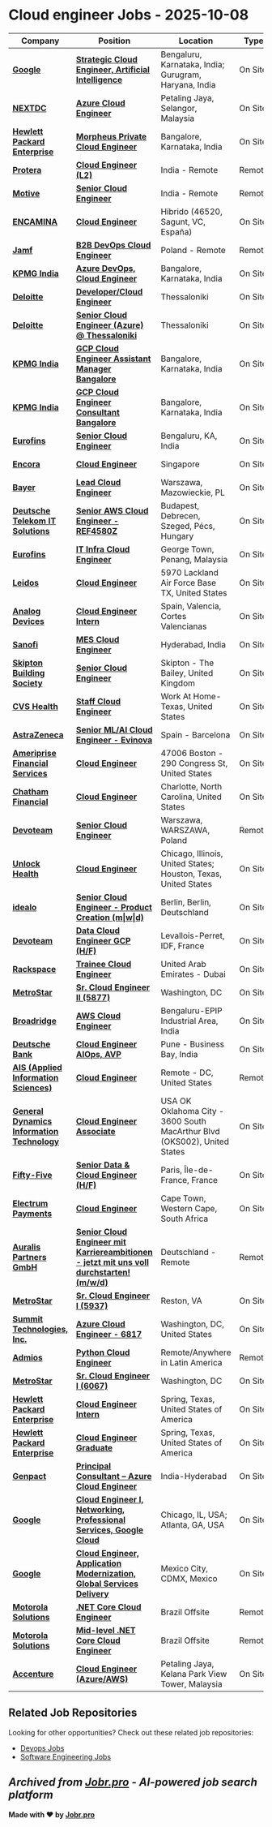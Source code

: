 # Cloud engineer Jobs - 2025-10-08

| Company | Position | Location | Type | Date |
| ------- | -------- | -------- | ---- | ------ |
| **[Google](https://www.google.com/)** | **[Strategic Cloud Engineer, Artificial Intelligence](https://jobr.pro/job/29712758/strategic-cloud-engineer-artificial-intelligence?utm_source=github&utm_medium=repo&utm_campaign=github-cloud-engineering-jobs)** | Bengaluru, Karnataka, India; Gurugram, Haryana, India | On Site | Oct 08 |
| **[NEXTDC](https://www.nextdc.com)** | **[Azure Cloud Engineer](https://jobr.pro/job/29589123/azure-cloud-engineer?utm_source=github&utm_medium=repo&utm_campaign=github-cloud-engineering-jobs)** | Petaling Jaya, Selangor, Malaysia | On Site | Oct 08 |
| **[Hewlett Packard Enterprise](https://www.hpe.com/)** | **[Morpheus Private Cloud Engineer](https://jobr.pro/job/29732676/morpheus-private-cloud-engineer?utm_source=github&utm_medium=repo&utm_campaign=github-cloud-engineering-jobs)** | Bangalore, Karnataka, India | On Site | Oct 08 |
| **[Protera](https://www.protera.com/)** | **[Cloud Engineer (L2)](https://jobr.pro/job/29672420/cloud-engineer-l2?utm_source=github&utm_medium=repo&utm_campaign=github-cloud-engineering-jobs)** | India - Remote | Remote | Oct 08 |
| **[Motive](https://gomotive.com/)** | **[Senior Cloud Engineer](https://jobr.pro/job/29573645/senior-cloud-engineer?utm_source=github&utm_medium=repo&utm_campaign=github-cloud-engineering-jobs)** | India - Remote | Remote | Oct 07 |
| **[ENCAMINA](https://www.encamina.com/)** | **[Cloud Engineer](https://jobr.pro/job/29540217/cloud-engineer?utm_source=github&utm_medium=repo&utm_campaign=github-cloud-engineering-jobs)** | Híbrido (46520, Sagunt, VC, España) | On Site | Oct 07 |
| **[Jamf](https://www.jamf.com/)** | **[B2B DevOps Cloud Engineer](https://jobr.pro/job/29571381/b2b-devops-cloud-engineer?utm_source=github&utm_medium=repo&utm_campaign=github-cloud-engineering-jobs)** | Poland - Remote | Remote | Oct 07 |
| **[KPMG India](https://kpmg.com/)** | **[Azure DevOps, Cloud Engineer](https://jobr.pro/job/29530444/azure-devops-cloud-engineer?utm_source=github&utm_medium=repo&utm_campaign=github-cloud-engineering-jobs)** | Bangalore, Karnataka, India | On Site | Oct 07 |
| **[Deloitte](https://www.deloitte.com/)** | **[Developer/Cloud Engineer](https://jobr.pro/job/29521465/developercloud-engineer?utm_source=github&utm_medium=repo&utm_campaign=github-cloud-engineering-jobs)** | Thessaloniki | On Site | Oct 07 |
| **[Deloitte](https://www.deloitte.com/)** | **[Senior Cloud Engineer (Azure) @ Thessaloniki](https://jobr.pro/job/29521219/senior-cloud-engineer-azure-thessaloniki?utm_source=github&utm_medium=repo&utm_campaign=github-cloud-engineering-jobs)** | Thessaloniki | On Site | Oct 07 |
| **[KPMG India](https://kpmg.com/)** | **[GCP Cloud Engineer Assistant Manager Bangalore](https://jobr.pro/job/29530513/gcp-cloud-engineer-assistant-manager-bangalore?utm_source=github&utm_medium=repo&utm_campaign=github-cloud-engineering-jobs)** | Bangalore, Karnataka, India | On Site | Oct 07 |
| **[KPMG India](https://kpmg.com/)** | **[GCP Cloud Engineer Consultant Bangalore](https://jobr.pro/job/29530509/gcp-cloud-engineer-consultant-bangalore?utm_source=github&utm_medium=repo&utm_campaign=github-cloud-engineering-jobs)** | Bangalore, Karnataka, India | On Site | Oct 07 |
| **[Eurofins](https://www.eurofins.com)** | **[Senior Cloud Engineer](https://jobr.pro/job/29594331/senior-cloud-engineer?utm_source=github&utm_medium=repo&utm_campaign=github-cloud-engineering-jobs)** | Bengaluru, KA, India | On Site | Oct 07 |
| **[Encora](https://www.encora.com/)** | **[Cloud Engineer](https://jobr.pro/job/29589096/cloud-engineer?utm_source=github&utm_medium=repo&utm_campaign=github-cloud-engineering-jobs)** | Singapore | On Site | Oct 07 |
| **[Bayer](https://www.bayer.com/)** | **[Lead Cloud Engineer](https://jobr.pro/job/29498773/lead-cloud-engineer?utm_source=github&utm_medium=repo&utm_campaign=github-cloud-engineering-jobs)** | Warszawa, Mazowieckie, PL | On Site | Oct 07 |
| **[Deutsche Telekom IT Solutions](https://www.deutschetelekomitsolutions.hu)** | **[Senior AWS Cloud Engineer - REF4580Z](https://jobr.pro/job/29519820/senior-aws-cloud-engineer-ref4580z?utm_source=github&utm_medium=repo&utm_campaign=github-cloud-engineering-jobs)** | Budapest, Debrecen, Szeged, Pécs, Hungary | On Site | Oct 07 |
| **[Eurofins](https://www.eurofins.com)** | **[IT Infra Cloud Engineer](https://jobr.pro/job/29480542/it-infra-cloud-engineer?utm_source=github&utm_medium=repo&utm_campaign=github-cloud-engineering-jobs)** | George Town, Penang, Malaysia | On Site | Oct 07 |
| **[Leidos](https://www.leidos.com/)** | **[Cloud Engineer](https://jobr.pro/job/29556566/cloud-engineer?utm_source=github&utm_medium=repo&utm_campaign=github-cloud-engineering-jobs)** | 5970 Lackland Air Force Base TX, United States | On Site | Oct 07 |
| **[Analog Devices](https://www.analog.com/)** | **[Cloud Engineer Intern](https://jobr.pro/job/29555493/cloud-engineer-intern?utm_source=github&utm_medium=repo&utm_campaign=github-cloud-engineering-jobs)** | Spain, Valencia, Cortes Valencianas | On Site | Oct 07 |
| **[Sanofi](https://www.sanofi.com/)** | **[MES Cloud Engineer](https://jobr.pro/job/29534280/mes-cloud-engineer?utm_source=github&utm_medium=repo&utm_campaign=github-cloud-engineering-jobs)** | Hyderabad, India | On Site | Oct 07 |
| **[Skipton Building Society](https://www.skipton.co.uk/)** | **[Senior Cloud Engineer](https://jobr.pro/job/29526555/senior-cloud-engineer?utm_source=github&utm_medium=repo&utm_campaign=github-cloud-engineering-jobs)** | Skipton - The Bailey, United Kingdom | On Site | Oct 07 |
| **[CVS Health](https://cvshealth.com/)** | **[Staff Cloud Engineer](https://jobr.pro/job/29569248/staff-cloud-engineer?utm_source=github&utm_medium=repo&utm_campaign=github-cloud-engineering-jobs)** | Work At Home-Texas, United States | On Site | Oct 07 |
| **[AstraZeneca](https://www.astrazeneca.com/)** | **[Senior ML/AI Cloud Engineer - Evinova](https://jobr.pro/job/29568710/senior-mlai-cloud-engineer-evinova?utm_source=github&utm_medium=repo&utm_campaign=github-cloud-engineering-jobs)** | Spain - Barcelona | On Site | Oct 07 |
| **[Ameriprise Financial Services](https://www.ameriprise.com/)** | **[Cloud Engineer](https://jobr.pro/job/29569594/cloud-engineer?utm_source=github&utm_medium=repo&utm_campaign=github-cloud-engineering-jobs)** | 47006 Boston - 290 Congress St, United States | On Site | Oct 07 |
| **[Chatham Financial](https://www.chathamfinancial.com/)** | **[Cloud Engineer](https://jobr.pro/job/29480305/cloud-engineer?utm_source=github&utm_medium=repo&utm_campaign=github-cloud-engineering-jobs)** | Charlotte, North Carolina, United States | On Site | Oct 06 |
| **[Devoteam](https://www.devoteam.com/)** | **[Senior Cloud Engineer](https://jobr.pro/job/29466476/senior-cloud-engineer?utm_source=github&utm_medium=repo&utm_campaign=github-cloud-engineering-jobs)** | Warszawa, WARSZAWA, Poland | Remote | Oct 06 |
| **[Unlock Health](https://unlockhealth.com/)** | **[Cloud Engineer](https://jobr.pro/job/29472510/cloud-engineer?utm_source=github&utm_medium=repo&utm_campaign=github-cloud-engineering-jobs)** | Chicago, Illinois, United States; Houston, Texas, United States | On Site | Oct 06 |
| **[idealo](https://www.idealo.de/)** | **[Senior Cloud Engineer - Product Creation (m\|w\|d)](https://jobr.pro/job/29472325/senior-cloud-engineer-product-creation-mwd?utm_source=github&utm_medium=repo&utm_campaign=github-cloud-engineering-jobs)** | Berlin, Berlin, Deutschland | On Site | Oct 06 |
| **[Devoteam](https://www.devoteam.com/)** | **[Data Cloud Engineer GCP (H/F)](https://jobr.pro/job/29437628/data-cloud-engineer-gcp-hf?utm_source=github&utm_medium=repo&utm_campaign=github-cloud-engineering-jobs)** | Levallois-Perret, IDF, France | On Site | Oct 06 |
| **[Rackspace](https://www.rackspace.com/)** | **[Trainee Cloud Engineer](https://jobr.pro/job/29474573/trainee-cloud-engineer?utm_source=github&utm_medium=repo&utm_campaign=github-cloud-engineering-jobs)** | United Arab Emirates - Dubai | On Site | Oct 06 |
| **[MetroStar](https://www.metrostar.com/)** | **[Sr. Cloud Engineer II (5877)](https://jobr.pro/job/29417814/sr-cloud-engineer-ii-5877?utm_source=github&utm_medium=repo&utm_campaign=github-cloud-engineering-jobs)** | Washington, DC | On Site | Oct 06 |
| **[Broadridge](https://www.broadridge.com/)** | **[AWS Cloud Engineer](https://jobr.pro/job/29470715/aws-cloud-engineer?utm_source=github&utm_medium=repo&utm_campaign=github-cloud-engineering-jobs)** | Bengaluru-EPIP Industrial Area, India | On Site | Oct 06 |
| **[Deutsche Bank](https://www.db.com/)** | **[Cloud Engineer AIOps, AVP](https://jobr.pro/job/29463258/cloud-engineer-aiops-avp?utm_source=github&utm_medium=repo&utm_campaign=github-cloud-engineering-jobs)** | Pune - Business Bay, India | On Site | Oct 06 |
| **[AIS (Applied Information Sciences)](https://www.ais.com/)** | **[Cloud Engineer](https://jobr.pro/job/29460351/cloud-engineer?utm_source=github&utm_medium=repo&utm_campaign=github-cloud-engineering-jobs)** | Remote - DC, United States | Remote | Oct 06 |
| **[General Dynamics Information Technology](https://www.gdit.com/)** | **[Cloud Engineer Associate](https://jobr.pro/job/29461487/cloud-engineer-associate?utm_source=github&utm_medium=repo&utm_campaign=github-cloud-engineering-jobs)** | USA OK Oklahoma City - 3600 South MacArthur Blvd (OKS002), United States | On Site | Oct 06 |
| **[Fifty-Five](https://www.fifty-five.com/)** | **[Senior Data & Cloud Engineer (H/F)](https://jobr.pro/job/29444872/senior-data-cloud-engineer-hf?utm_source=github&utm_medium=repo&utm_campaign=github-cloud-engineering-jobs)** | Paris, Île-de-France, France | On Site | Oct 06 |
| **[Electrum Payments](https://electrum.co.za/)** | **[Cloud Engineer](https://jobr.pro/job/29427905/cloud-engineer?utm_source=github&utm_medium=repo&utm_campaign=github-cloud-engineering-jobs)** | Cape Town, Western Cape, South Africa | On Site | Oct 06 |
| **[Auralis Partners GmbH](https://auralispartners.com/)** | **[Senior Cloud Engineer mit Karriereambitionen - jetzt mit uns voll durchstarten! (m/w/d)](https://jobr.pro/job/29436748/senior-cloud-engineer-mit-karriereambitionen-jetzt-mit-uns-voll-durchstarten-mwd?utm_source=github&utm_medium=repo&utm_campaign=github-cloud-engineering-jobs)** | Deutschland - Remote | Remote | Oct 05 |
| **[MetroStar](https://www.metrostar.com/)** | **[Sr. Cloud Engineer I (5937)](https://jobr.pro/job/29417811/sr-cloud-engineer-i-5937?utm_source=github&utm_medium=repo&utm_campaign=github-cloud-engineering-jobs)** | Reston, VA | On Site | Oct 05 |
| **[Summit Technologies, Inc.](https://summtech.com/)** | **[Azure Cloud Engineer - 6817](https://jobr.pro/job/29447513/azure-cloud-engineer-6817?utm_source=github&utm_medium=repo&utm_campaign=github-cloud-engineering-jobs)** | Washington, DC, United States | On Site | Oct 05 |
| **[Admios](https://www.admios.com/)** | **[Python Cloud Engineer](https://jobr.pro/job/29417120/python-cloud-engineer?utm_source=github&utm_medium=repo&utm_campaign=github-cloud-engineering-jobs)** | Remote/Anywhere in Latin America | Remote | Oct 05 |
| **[MetroStar](https://www.metrostar.com/)** | **[Sr. Cloud Engineer I (6067)](https://jobr.pro/job/29417813/sr-cloud-engineer-i-6067?utm_source=github&utm_medium=repo&utm_campaign=github-cloud-engineering-jobs)** | Washington, DC | On Site | Oct 05 |
| **[Hewlett Packard Enterprise](https://www.hpe.com/)** | **[Cloud Engineer Intern](https://jobr.pro/job/29432818/cloud-engineer-intern?utm_source=github&utm_medium=repo&utm_campaign=github-cloud-engineering-jobs)** | Spring, Texas, United States of America | On Site | Oct 05 |
| **[Hewlett Packard Enterprise](https://www.hpe.com/)** | **[Cloud Engineer Graduate](https://jobr.pro/job/29432789/cloud-engineer-graduate?utm_source=github&utm_medium=repo&utm_campaign=github-cloud-engineering-jobs)** | Spring, Texas, United States of America | On Site | Oct 05 |
| **[Genpact](https://www.genpact.com/)** | **[Principal Consultant – Azure Cloud Engineer](https://jobr.pro/job/29396699/principal-consultant-azure-cloud-engineer?utm_source=github&utm_medium=repo&utm_campaign=github-cloud-engineering-jobs)** | India-Hyderabad | On Site | Oct 04 |
| **[Google](https://www.google.com/)** | **[Cloud Engineer I, Networking, Professional Services, Google Cloud](https://jobr.pro/job/29387100/cloud-engineer-i-networking-professional-services-google-cloud?utm_source=github&utm_medium=repo&utm_campaign=github-cloud-engineering-jobs)** | Chicago, IL, USA; Atlanta, GA, USA | On Site | Oct 04 |
| **[Google](https://www.google.com/)** | **[Cloud Engineer, Application Modernization, Global Services Delivery](https://jobr.pro/job/29386956/cloud-engineer-application-modernization-global-services-delivery?utm_source=github&utm_medium=repo&utm_campaign=github-cloud-engineering-jobs)** | Mexico City, CDMX, Mexico | On Site | Oct 04 |
| **[Motorola Solutions](https://www.motorolasolutions.com/)** | **[.NET Core Cloud Engineer](https://jobr.pro/job/29413843/net-core-cloud-engineer?utm_source=github&utm_medium=repo&utm_campaign=github-cloud-engineering-jobs)** | Brazil Offsite | Remote | Oct 04 |
| **[Motorola Solutions](https://www.motorolasolutions.com/)** | **[Mid-level .NET Core Cloud Engineer](https://jobr.pro/job/29413842/mid-level-net-core-cloud-engineer?utm_source=github&utm_medium=repo&utm_campaign=github-cloud-engineering-jobs)** | Brazil Offsite | Remote | Oct 04 |
| **[Accenture](https://www.accenture.com/)** | **[Cloud Engineer (Azure/AWS)](https://jobr.pro/job/29402477/cloud-engineer-azureaws?utm_source=github&utm_medium=repo&utm_campaign=github-cloud-engineering-jobs)** | Petaling Jaya, Kelana Park View Tower, Malaysia | On Site | Oct 04 |

## Related Job Repositories

Looking for other opportunities? Check out these related job repositories:

- [Devops Jobs](https://github.com/jobs-jobr-pro/DevOps-Jobs)
- [Software Engineering Jobs](https://github.com/jobs-jobr-pro/Software-Engineering-Jobs)



*Archived from [Jobr.pro](https://jobr.pro?utm_source=github&utm_medium=repo&utm_campaign=github-cloud-engineering-jobs) - AI-powered job search platform*
---

**Made with ❤️ by [Jobr.pro](https://jobr.pro?utm_source=github&utm_medium=repo&utm_campaign=github-cloud-engineering-jobs)**
